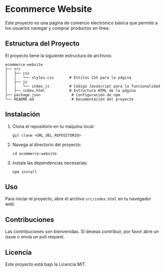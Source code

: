 # Ecommerce Website

Este proyecto es una página de comercio electrónico básica que permite a los usuarios navegar y comprar productos en línea. 

## Estructura del Proyecto

El proyecto tiene la siguiente estructura de archivos:

```
ecommerce-website
├── src
│   ├── css
│   │   └── styles.css       # Estilos CSS para la página
│   ├── js
│   │   └── index.js         # Código JavaScript para la funcionalidad
│   ├── index.html           # Estructura HTML de la página
├── package.json              # Configuración de npm
└── README.md                 # Documentación del proyecto
```

## Instalación

1. Clona el repositorio en tu máquina local:
   ```
   git clone <URL_DEL_REPOSITORIO>
   ```
2. Navega al directorio del proyecto:
   ```
   cd ecommerce-website
   ```
3. Instala las dependencias necesarias:
   ```
   npm install
   ```

## Uso

Para iniciar el proyecto, abre el archivo `src/index.html` en tu navegador web. 

## Contribuciones

Las contribuciones son bienvenidas. Si deseas contribuir, por favor abre un issue o envía un pull request.

## Licencia

Este proyecto está bajo la Licencia MIT.